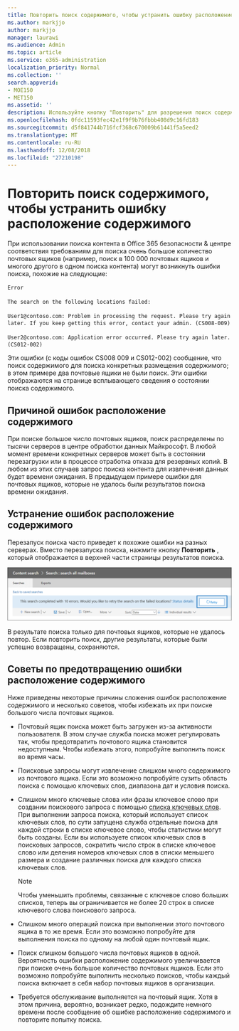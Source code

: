 ```yaml
---
title: Повторить поиск содержимого, чтобы устранить ошибку расположение содержимого
ms.author: markjjo
author: markjjo
manager: laurawi
ms.audience: Admin
ms.topic: article
ms.service: o365-administration
localization_priority: Normal
ms.collection: ''
search.appverid:
- MOE150
- MET150
ms.assetid: ''
description: Используйте кнопку "Повторить" для разрешения поиск содержимого, для которого настроено расположение содержимого ошибки.
ms.openlocfilehash: 0fdc11593fec42e1f9f9b76fbbb408d9c16fd183
ms.sourcegitcommit: d5f841744b716fcf368c670009b61441f5a5eed2
ms.translationtype: MT
ms.contentlocale: ru-RU
ms.lasthandoff: 12/08/2018
ms.locfileid: "27210198"
---
```

# <a name="retry-a-content-search-to-resolve-a-content-location-error"></a>Повторить поиск содержимого, чтобы устранить ошибку расположение содержимого

При использовании поиска контента в Office 365 безопасности & центре соответствия требованиям для поиска очень большое количество почтовых ящиков (например, поиск в 100 000 почтовых ящиков и многого другого в одном поиска контента) могут возникнуть ошибки поиска, похожие на следующие:

```
Error

The search on the following locations failed:

User1@contoso.com: Problem in processing the request. Please try again later. If you keep getting this error, contact your admin. (CS008-009)

User2@contoso.com: Application error occurred. Please try again later. (CS012-002)
```

Эти ошибки (с коды ошибок CS008 009 и CS012-002) сообщение, что поиск содержимого для поиска конкретных размещения содержимого; в этом примере два почтовые ящики не были поиск. Эти ошибки отображаются на странице всплывающего сведения о состоянии поиска содержимого.

## <a name="cause-of-content-location-errors"></a>Причиной ошибок расположение содержимого

При поиске большое число почтовых ящиков, поиск распределены по тысячи серверов в центре обработки данных Майкрософт. В любой момент времени конкретных серверов может быть в состоянии перезагрузки или в процессе отработка отказа для резервных копий. В любом из этих случаев запрос поиска контента для извлечения данных будет времени ожидания. В предыдущем примере ошибки для почтовых ящиков, которые не удалось были результатов поиска времени ожидания.

## <a name="resolving-content-location-errors"></a>Устранение ошибок расположение содержимого

Перезапуск поиска часто приведет к похожие ошибки на разных серверах. Вместо перезапуска поиска, нажмите кнопку **Повторить** , который отображается в верхней части страницы результатов поиска.

![Нажмите кнопку "Повторить" для устранения ошибок расположение содержимого](media/retrycontentsearch3.png)

В результате поиска только для почтовых ящиков, которые не удалось повтор. Если повторить поиск, другие результаты, которые были успешно возвращены, сохраняются.

## <a name="tips-to-avoid-content-location-errors"></a>Советы по предотвращению ошибки расположение содержимого

Ниже приведены некоторые причины сложения ошибок расположение содержимого и несколько советов, чтобы избежать их при поиске большого числа почтовых ящиков.

- Почтовый ящик поиска может быть загружен из-за активности пользователя. В этом случае служба поиска может регулировать так, чтобы предотвратить почтового ящика становится недоступным. Чтобы избежать этого, попробуйте выполнить поиск во время часы.

- Поисковые запросы могут извлечение слишком много содержимого из почтового ящика. Если это возможно попробуйте сузить область поиска с помощью ключевых слов, диапазона дат и условия поиска.

- Слишком много ключевые слова или фразы ключевое слово при создании поискового запроса с помощью [списка ключевых слов](view-keyword-statistics-for-content-search.md#get-keyword-statistics-for-content-searches). При выполнении запроса поиска, который использует список ключевых слов, по сути запущена служба отдельные поиска для каждой строки в списке ключевое слово, чтобы статистики могут быть созданы. Если вы используете список ключевых слов в поисковых запросов, сократить число строк в списке ключевое слово или деления номеров ключевых слов в списки меньшего размера и создание различных поиска для каждого списка ключевых слов.

  > [!NOTE]
  > Чтобы уменьшить проблемы, связанные с ключевое слово больших списков, теперь вы ограничивается не более 20 строк в списке ключевого слова поискового запроса.

- Слишком много операций поиска при выполнении этого почтового ящика в то же время. Если это возможно попробуйте для выполнения поиска по одному на любой один почтовый ящик.

- Поиск слишком большого числа почтовых ящиков в одной. Вероятность ошибки расположение содержимого увеличивается при поиске очень большое количество почтовых ящиков. Если это возможно попробуйте выполнить несколько поисков, чтобы каждый поиска включает в себя набор почтовых ящиков в организации.

- Требуется обслуживание выполняется на почтовый ящик. Хотя в этом причина, вероятно, возникает редко, подождите немного времени после сообщение об ошибке расположение содержимого и повторите попытку поиска.
